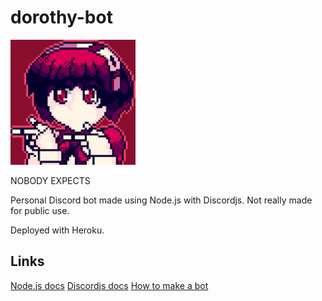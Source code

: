 # dorothy-bot

<img height="200" width="200" src="https://github.com/Vinesma/dorothy-bot/blob/master/Dorothy.png">

NOBODY EXPECTS

Personal Discord bot made using Node.js with Discordjs. Not really made for public use.

Deployed with Heroku.

## Links

[Node.js docs](https://nodejs.org/dist/latest-v10.x/docs/api/)
[Discordjs docs](https://discord.js.org/#/docs/main/stable/general/welcome)
[How to make a bot](https://discordjs.guide/)